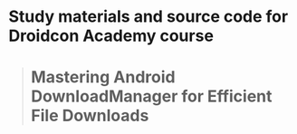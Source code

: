 # Study materials and source code for **Droidcon Academy** course 
> # Mastering Android DownloadManager for Efficient File Downloads
